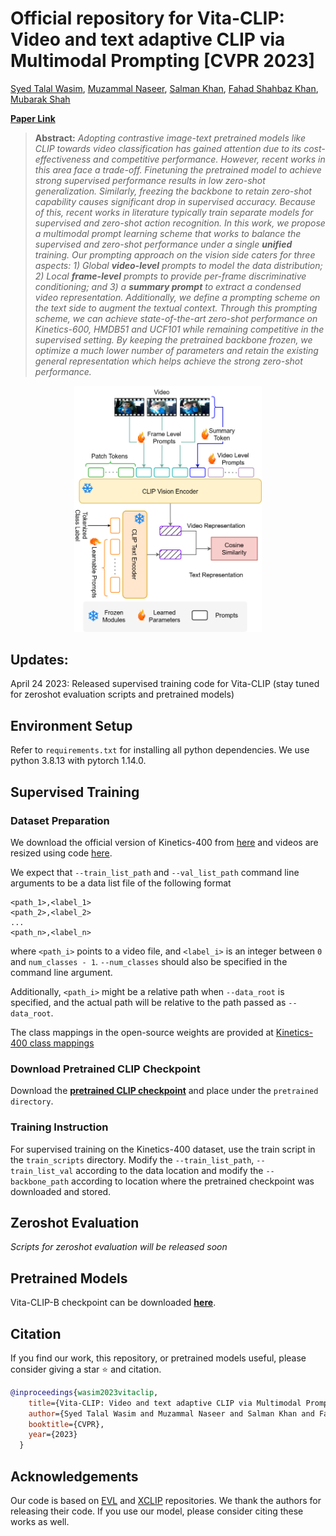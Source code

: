 # Official repository for Vita-CLIP: Video and text adaptive CLIP via Multimodal Prompting [CVPR 2023]

[Syed Talal Wasim](https://talalwasim.github.io),
[Muzammal Naseer](https://muzammal-naseer.netlify.app/),
[Salman Khan](https://salman-h-khan.github.io),
[Fahad Shahbaz Khan](https://sites.google.com/view/fahadkhans/home),
[Mubarak Shah](https://www.crcv.ucf.edu/person/mubarak-shah/)

**[Paper Link](https://arxiv.org/abs/2304.03307)** 


> **Abstract:**
>*Adopting contrastive image-text pretrained models like CLIP towards video classification has gained attention due to its cost-effectiveness and competitive performance. However, recent works in this area face a trade-off. Finetuning the pretrained model to achieve strong supervised performance results in low zero-shot generalization. Similarly, freezing the backbone to retain zero-shot capability causes significant drop in supervised accuracy. Because of this, recent works in literature typically train separate models for supervised and zero-shot action recognition.
In this work, we propose a multimodal prompt learning scheme that works to balance the supervised and zero-shot performance under a single **unified** training. Our prompting approach on the vision side caters for three aspects: 1) Global **video-level** prompts to model the data distribution; 2) Local **frame-level** prompts to provide per-frame discriminative conditioning; and 3) a **summary prompt** to extract a condensed video representation. Additionally, we define a prompting scheme on the text side to augment the textual context.
Through this prompting scheme, we can achieve state-of-the-art zero-shot performance on Kinetics-600, HMDB51 and UCF101 while remaining competitive in the supervised setting. By keeping the pretrained backbone frozen, we optimize a much lower number of parameters and retain the existing general representation which helps achieve the strong zero-shot performance.*


<p align="center">
  <img alt="intro_image" src="figs/intro.png" width="300"/>
</p>


## Updates:

April 24 2023: Released supervised training code for Vita-CLIP (stay tuned for zeroshot evaluation scripts and pretrained models)


## Environment Setup
Refer to `requirements.txt` for installing all python dependencies. We use python 3.8.13 with pytorch 1.14.0. 


## Supervised Training

### Dataset Preparation

We download the official version of Kinetics-400 from [here](https://github.com/cvdfoundation/kinetics-dataset) and videos are resized using code [here](https://github.com/open-mmlab/mmaction2/tree/master/tools/data/kinetics).

We expect that `--train_list_path` and `--val_list_path` command line arguments to be a data list file of the following format
```
<path_1>,<label_1>
<path_2>,<label_2>
...
<path_n>,<label_n>
```
where `<path_i>` points to a video file, and `<label_i>` is an integer between `0` and `num_classes - 1`.
`--num_classes` should also be specified in the command line argument.

Additionally, `<path_i>` might be a relative path when `--data_root` is specified, and the actual path will be
relative to the path passed as `--data_root`.

The class mappings in the open-source weights are provided at [Kinetics-400 class mappings](data/k400_class_mappings.json)

### Download Pretrained CLIP Checkpoint

Download the **[pretrained CLIP checkpoint](https://drive.google.com/file/d/17xSat9ZqL8p3RjpfTdqjxrBfcwZgZ2OE/view?usp=sharing)**  and place under the `pretrained directory`.

### Training Instruction

For supervised training on the Kinetics-400 dataset, use the train script in the `train_scripts` directory. Modify the `--train_list_path`, `--train_list_val` according to the data location and modify the `--backbone_path` according to location where the pretrained checkpoint was downloaded and stored.

## Zeroshot Evaluation

*Scripts for zeroshot evaluation will be released soon*

## Pretrained Models

Vita-CLIP-B checkpoint can be downloaded **[here](https://drive.google.com/file/d/1ArrbJnydQwY_mGa1DKyhs5s0SYdBhF2r/view?usp=sharing)**.


## Citation
If you find our work, this repository, or pretrained models useful, please consider giving a star :star: and citation.
```bibtex
@inproceedings{wasim2023vitaclip,
    title={Vita-CLIP: Video and text adaptive CLIP via Multimodal Prompting}, 
    author={Syed Talal Wasim and Muzammal Naseer and Salman Khan and Fahad Shahbaz Khan and Mubarak Shah},
    booktitle={CVPR},
    year={2023}
  }
```


## Acknowledgements
Our code is based on [EVL](https://github.com/OpenGVLab/efficient-video-recognition) and [XCLIP](https://github.com/microsoft/VideoX/tree/master/X-CLIP) repositories. We thank the authors for releasing their code. If you use our model, please consider citing these works as well.